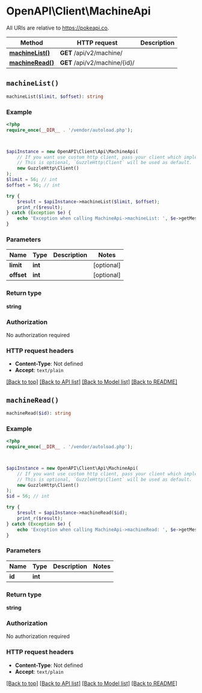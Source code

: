 # OpenAPI\Client\MachineApi

All URIs are relative to https://pokeapi.co.

Method | HTTP request | Description
------------- | ------------- | -------------
[**machineList()**](MachineApi.md#machineList) | **GET** /api/v2/machine/ | 
[**machineRead()**](MachineApi.md#machineRead) | **GET** /api/v2/machine/{id}/ | 


## `machineList()`

```php
machineList($limit, $offset): string
```



### Example

```php
<?php
require_once(__DIR__ . '/vendor/autoload.php');



$apiInstance = new OpenAPI\Client\Api\MachineApi(
    // If you want use custom http client, pass your client which implements `GuzzleHttp\ClientInterface`.
    // This is optional, `GuzzleHttp\Client` will be used as default.
    new GuzzleHttp\Client()
);
$limit = 56; // int
$offset = 56; // int

try {
    $result = $apiInstance->machineList($limit, $offset);
    print_r($result);
} catch (Exception $e) {
    echo 'Exception when calling MachineApi->machineList: ', $e->getMessage(), PHP_EOL;
}
```

### Parameters

Name | Type | Description  | Notes
------------- | ------------- | ------------- | -------------
 **limit** | **int**|  | [optional]
 **offset** | **int**|  | [optional]

### Return type

**string**

### Authorization

No authorization required

### HTTP request headers

- **Content-Type**: Not defined
- **Accept**: `text/plain`

[[Back to top]](#) [[Back to API list]](../../README.md#endpoints)
[[Back to Model list]](../../README.md#models)
[[Back to README]](../../README.md)

## `machineRead()`

```php
machineRead($id): string
```



### Example

```php
<?php
require_once(__DIR__ . '/vendor/autoload.php');



$apiInstance = new OpenAPI\Client\Api\MachineApi(
    // If you want use custom http client, pass your client which implements `GuzzleHttp\ClientInterface`.
    // This is optional, `GuzzleHttp\Client` will be used as default.
    new GuzzleHttp\Client()
);
$id = 56; // int

try {
    $result = $apiInstance->machineRead($id);
    print_r($result);
} catch (Exception $e) {
    echo 'Exception when calling MachineApi->machineRead: ', $e->getMessage(), PHP_EOL;
}
```

### Parameters

Name | Type | Description  | Notes
------------- | ------------- | ------------- | -------------
 **id** | **int**|  |

### Return type

**string**

### Authorization

No authorization required

### HTTP request headers

- **Content-Type**: Not defined
- **Accept**: `text/plain`

[[Back to top]](#) [[Back to API list]](../../README.md#endpoints)
[[Back to Model list]](../../README.md#models)
[[Back to README]](../../README.md)
